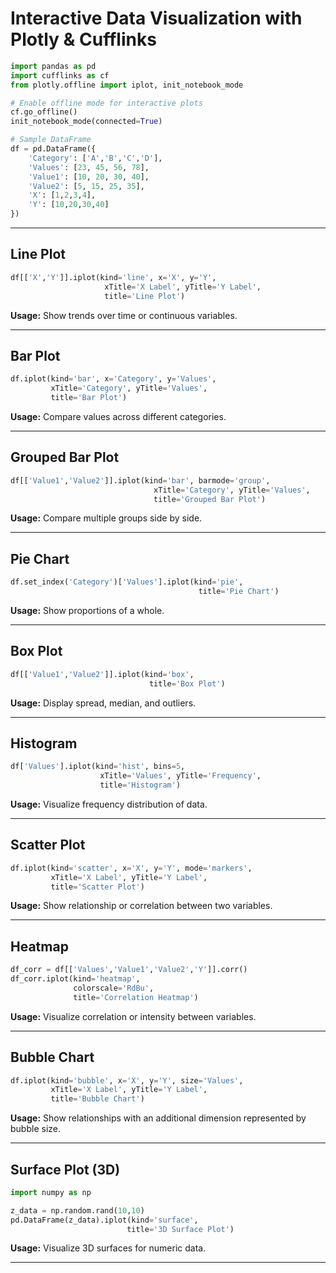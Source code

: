 # Interactive Data Visualization with Plotly & Cufflinks

```python
import pandas as pd
import cufflinks as cf
from plotly.offline import iplot, init_notebook_mode

# Enable offline mode for interactive plots
cf.go_offline()
init_notebook_mode(connected=True)

# Sample DataFrame
df = pd.DataFrame({
    'Category': ['A','B','C','D'],
    'Values': [23, 45, 56, 78],
    'Value1': [10, 20, 30, 40],
    'Value2': [5, 15, 25, 35],
    'X': [1,2,3,4],
    'Y': [10,20,30,40]
})
```

---

## Line Plot

```python
df[['X','Y']].iplot(kind='line', x='X', y='Y',
                     xTitle='X Label', yTitle='Y Label',
                     title='Line Plot')
```

**Usage:** Show trends over time or continuous variables.

---

## Bar Plot

```python
df.iplot(kind='bar', x='Category', y='Values',
         xTitle='Category', yTitle='Values',
         title='Bar Plot')
```

**Usage:** Compare values across different categories.

---

## Grouped Bar Plot

```python
df[['Value1','Value2']].iplot(kind='bar', barmode='group',
                                xTitle='Category', yTitle='Values',
                                title='Grouped Bar Plot')
```

**Usage:** Compare multiple groups side by side.

---

## Pie Chart

```python
df.set_index('Category')['Values'].iplot(kind='pie',
                                          title='Pie Chart')
```

**Usage:** Show proportions of a whole.

---

## Box Plot

```python
df[['Value1','Value2']].iplot(kind='box',
                               title='Box Plot')
```

**Usage:** Display spread, median, and outliers.

---

## Histogram

```python
df['Values'].iplot(kind='hist', bins=5,
                    xTitle='Values', yTitle='Frequency',
                    title='Histogram')
```

**Usage:** Visualize frequency distribution of data.

---

## Scatter Plot

```python
df.iplot(kind='scatter', x='X', y='Y', mode='markers',
         xTitle='X Label', yTitle='Y Label',
         title='Scatter Plot')
```

**Usage:** Show relationship or correlation between two variables.

---

## Heatmap

```python
df_corr = df[['Values','Value1','Value2','Y']].corr()
df_corr.iplot(kind='heatmap',
              colorscale='RdBu',
              title='Correlation Heatmap')
```

**Usage:** Visualize correlation or intensity between variables.

---

## Bubble Chart

```python
df.iplot(kind='bubble', x='X', y='Y', size='Values',
         xTitle='X Label', yTitle='Y Label',
         title='Bubble Chart')
```

**Usage:** Show relationships with an additional dimension represented by bubble size.

---

## Surface Plot (3D)

```python
import numpy as np

z_data = np.random.rand(10,10)
pd.DataFrame(z_data).iplot(kind='surface',
                          title='3D Surface Plot')
```

**Usage:** Visualize 3D surfaces for numeric data.

---
